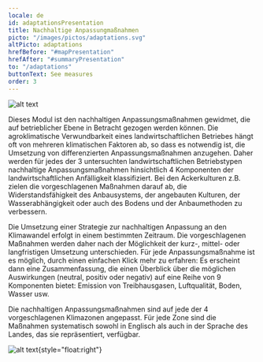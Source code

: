 ```yaml
---
locale: de
id: adaptationsPresentation
title: Nachhaltige Anpassungmaßnahmen
picto: "/images/pictos/adaptations.svg"
altPicto: adaptations
hrefBefore: "#mapPresentation"
hrefAfter: "#summaryPresentation"
to: "/adaptations"
buttonText: See measures
order: 3
---
```


![alt text](https://res.cloudinary.com/solagro/image/upload/v1583238492/homepage/weather_events_bpmfaq.png "Weather events")

Dieses Modul ist den nachhaltigen Anpassungsmaßnahmen gewidmet, die auf betrieblicher Ebene in Betracht gezogen werden können. Die agroklimatische Verwundbarkeit eines landwirtschaftlichen Betriebes hängt oft von mehreren klimatischen Faktoren ab, so dass es notwendig ist, die Umsetzung von differenzierten Anpassungsmaßnahmen anzugehen. Daher werden für jedes der 3 untersuchten landwirtschaftlichen Betriebstypen nachhaltige Anpassungsmaßnahmen hinsichtlich 4 Komponenten der landwirtschaftlichen Anfälligkeit klassifiziert. Bei den Ackerkulturen z.B. zielen die vorgeschlagenen Maßnahmen darauf ab, die Widerstandsfähigkeit des Anbausystems, der angebauten Kulturen, der Wasserabhängigkeit oder auch des Bodens und der Anbaumethoden zu verbessern.

Die Umsetzung einer Strategie zur nachhaltigen Anpassung an den Klimawandel erfolgt in einem bestimmten Zeitraum. Die vorgeschlagenen Maßnahmen werden daher nach der Möglichkeit der kurz-, mittel- oder langfristigen Umsetzung unterschieden. Für jede Anpassungsmaßnahme ist es möglich, durch einen einfachen Klick mehr zu erfahren: Es erscheint dann eine Zusammenfassung, die einen Überblick über die möglichen Auswirkungen (neutral, positiv oder negativ) auf eine Reihe von 9 Komponenten bietet: Emission von Treibhausgasen, Luftqualität, Boden, Wasser usw.

Die nachhaltigen Anpassungsmaßnahmen sind auf jede der 4 vorgeschlagenen Klimazonen angepasst. Für jede Zone sind die Maßnahmen systematisch sowohl in Englisch als auch in der Sprache des Landes, das sie repräsentiert, verfügbar.

![alt text](https://res.cloudinary.com/solagro/image/upload/v1583238492/homepage/climate_regions_qgfyo4.png "Climate regions"){style="float:right"}
